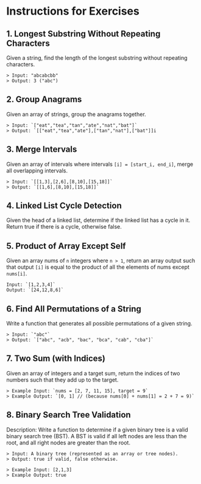 # Instructions for Exercises

## 1. Longest Substring Without Repeating Characters

Given a string, find the length of the longest substring without repeating characters.

```
> Input: "abcabcbb"
> Output: 3 ("abc")
```

## 2. Group Anagrams

Given an array of strings, group the anagrams together.

```
> Input: `["eat","tea","tan","ate","nat","bat"]`
> Output: `[["eat","tea","ate"],["tan","nat"],["bat"]]i
```

## 3. Merge Intervals

Given an array of intervals where intervals `[i] = [start_i, end_i]`, merge all overlapping intervals.

```
> Input: `[[1,3],[2,6],[8,10],[15,18]]`
> Output: `[[1,6],[8,10],[15,18]]`
```

## 4. Linked List Cycle Detection

Given the head of a linked list, determine if the linked list has a cycle in it. Return true if there is a cycle, otherwise false.

## 5. Product of Array Except Self

Given an array nums of `n` integers where `n > 1`, return an array output such that output `[i]` is equal to the product of all the elements of nums except `nums[i]`.

```
Input: `[1,2,3,4]`
Output: `[24,12,8,6]`
```

## 6. Find All Permutations of a String

Write a function that generates all possible permutations of a given string.

```
> Input: `"abc"`
> Output: `["abc", "acb", "bac", "bca", "cab", "cba"]`
```

## 7. Two Sum (with Indices)

Given an array of integers and a target sum, return the indices of two numbers such that they add up to the target.

```
> Example Input: `nums = [2, 7, 11, 15], target = 9`
> Example Output: `[0, 1] // (because nums[0] + nums[1] = 2 + 7 = 9)`
```

## 8. Binary Search Tree Validation

Description: Write a function to determine if a given binary tree is a valid binary search tree (BST). A BST is valid if all left nodes are less than the root, and all right nodes are greater than the root.

```
> Input: A binary tree (represented as an array or tree nodes).
> Output: true if valid, false otherwise.
```

```
> Example Input: [2,1,3]
> Example Output: true
```
